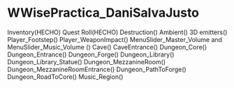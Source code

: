# WWisePractica_DaniSalvaJusto
 
Inventory(HECHO) 
Quest Roll(HECHO)
Destruction()
Ambient()
3D emitters()
Player_Footstep()
Player_WeaponImpact()
MenuSlider_Master_Volume and MenuSlider_Music_Volume ()
Cave()
CaveEntrance()
Dungeon_Core()
Dungeon_Entrance()
Dungeon_Forge()
Dungeon_Library()
Dungeon_Library_Statue()
Dungeon_MezzanineRoom()
Dungeon_MezzanineRoomEntrance()
Dungeon_PathToForge()
Dungeon_RoadToCore()
Music_Region()